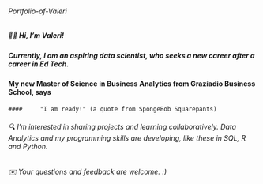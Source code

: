 ###### Portfolio-of-Valeri
##### 👋🏾 Hi, I’m Valeri!
##### Currently, I am an aspiring data scientist, who seeks a new career after a career in Ed Tech.
#### My new Master of Science in Business Analytics from Graziadio Business School, says 
	####     "I am ready!" (a quote from SpongeBob Squarepants)
###### 🔍 I’m interested in sharing projects and learning collaboratively. Data Analytics and my programming skills are developing, like these in SQL, R and Python. 
######  ✉️ Your questions and feedback are welcome. :) 
